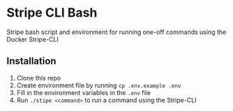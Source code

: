 # Stripe CLI Bash
Stripe bash script and environment for running one-off commands using the Docker
Stripe-CLI

## Installation
1. Clone this repo
2. Create environment file by running `cp .env.example .env`
3. Fill in the environment variables in the `.env` file
4. Run `./stipe <command>` to run a command using the Stripe-CLI
